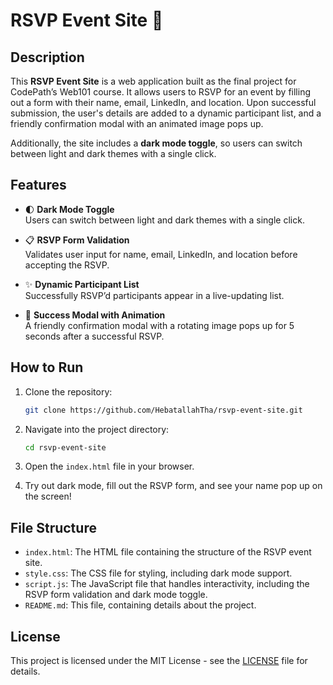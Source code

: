 # RSVP Event Site 🎉

## Description

This **RSVP Event Site** is a web application built as the final project for CodePath’s Web101 course. It allows users to RSVP for an event by filling out a form with their name, email, LinkedIn, and location. Upon successful submission, the user's details are added to a dynamic participant list, and a friendly confirmation modal with an animated image pops up.

Additionally, the site includes a **dark mode toggle**, so users can switch between light and dark themes with a single click.

## Features

- 🌓 **Dark Mode Toggle**  
  Users can switch between light and dark themes with a single click.

- 📋 **RSVP Form Validation**  
  Validates user input for name, email, LinkedIn, and location before accepting the RSVP.

- ✨ **Dynamic Participant List**  
  Successfully RSVP’d participants appear in a live-updating list.

- 🎉 **Success Modal with Animation**  
  A friendly confirmation modal with a rotating image pops up for 5 seconds after a successful RSVP.

## How to Run

1. Clone the repository:
    ```bash
    git clone https://github.com/HebatallahTha/rsvp-event-site.git
    ```

2. Navigate into the project directory:
    ```bash
    cd rsvp-event-site
    ```

3. Open the `index.html` file in your browser.

4. Try out dark mode, fill out the RSVP form, and see your name pop up on the screen!

## File Structure

- `index.html`: The HTML file containing the structure of the RSVP event site.
- `style.css`: The CSS file for styling, including dark mode support.
- `script.js`: The JavaScript file that handles interactivity, including the RSVP form validation and dark mode toggle.
- `README.md`: This file, containing details about the project.

## License

This project is licensed under the MIT License - see the [LICENSE](LICENSE) file for details.
